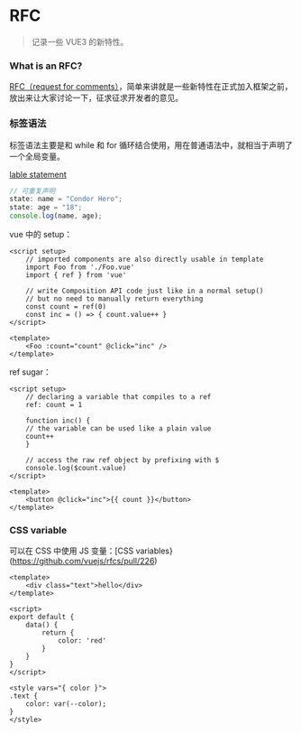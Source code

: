 # RFC 

> 记录一些 VUE3 的新特性。

### What is an RFC?

[RFC（request for comments）](https://github.com/vuejs/rfcs)，简单来讲就是一些新特性在正式加入框架之前，放出来让大家讨论一下，征求征求开发者的意见。


### 标签语法

标签语法主要是和 while 和 for 循环结合使用，用在普通语法中，就相当于声明了一个全局变量。

[lable statement](https://developer.mozilla.org/en-US/docs/Web/JavaScript/Reference/Statements/label)

```js
// 可重复声明
state: name = "Condor Hero";
state: age = "18";
console.log(name, age);
```

vue 中的 setup：
```vue
<script setup>
    // imported components are also directly usable in template
    import Foo from './Foo.vue'
    import { ref } from 'vue'

    // write Composition API code just like in a normal setup()
    // but no need to manually return everything
    const count = ref(0)
    const inc = () => { count.value++ }
</script>

<template>
    <Foo :count="count" @click="inc" />
</template>
```
ref sugar：

```vue
<script setup>
    // declaring a variable that compiles to a ref
    ref: count = 1

    function inc() {
    // the variable can be used like a plain value
    count++
    }

    // access the raw ref object by prefixing with $
    console.log($count.value)
</script>

<template>
    <button @click="inc">{{ count }}</button>
</template>

```

### CSS variable

可以在 CSS 中使用 JS 变量：[CSS variables}(https://github.com/vuejs/rfcs/pull/226)

```vue
<template>
    <div class="text">hello</div>
</template>

<script>
export default {
    data() {
        return {
            color: 'red'
        }
    }
}
</script>

<style vars="{ color }">
.text {
    color: var(--color);
}
</style>
```


